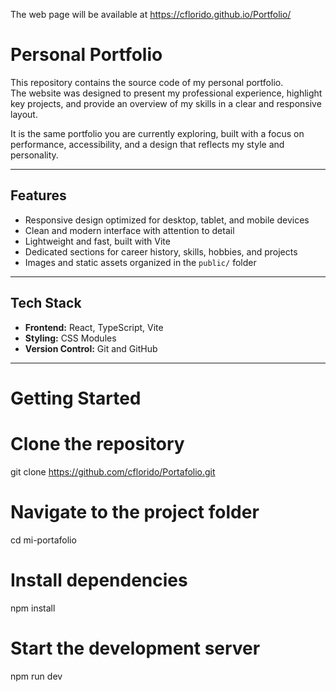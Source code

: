 The web page will be available at https://cflorido.github.io/Portfolio/

# Personal Portfolio

This repository contains the source code of my personal portfolio.  
The website was designed to present my professional experience, highlight key projects, and provide an overview of my skills in a clear and responsive layout.  

It is the same portfolio you are currently exploring, built with a focus on performance, accessibility, and a design that reflects my style and personality.

---

## Features

- Responsive design optimized for desktop, tablet, and mobile devices  
- Clean and modern interface with attention to detail  
- Lightweight and fast, built with Vite  
- Dedicated sections for career history, skills, hobbies, and projects  
- Images and static assets organized in the `public/` folder  

---

## Tech Stack

- **Frontend:** React, TypeScript, Vite  
- **Styling:** CSS Modules  
- **Version Control:** Git and GitHub  

---

# Getting Started

# Clone the repository
git clone https://github.com/cflorido/Portafolio.git

# Navigate to the project folder
cd mi-portafolio

# Install dependencies
npm install

# Start the development server
npm run dev
